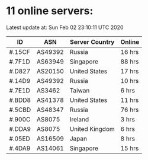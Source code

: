 # 11 online servers:

Latest update at: Sun Feb 02 23:10:11 UTC 2020

| ID | ASN | Server Country | Online |
| -- | --- | -------------- | ------ |
| #.15CF | AS49392 | Russia | 16 hrs |
| #.7F1D | AS63949 | Singapore | 88 hrs |
| #.D827 | AS20150 | United States | 17 hrs |
| #.14D9 | AS49392 | Russia | 10 hrs |
| #.7E1D | AS3462 | Taiwan | 6 hrs |
| #.BDD8 | AS41378 | United States | 11 hrs |
| #.5CBD | AS48347 | Russia | 76 hrs |
| #.900C | AS8075 | Ireland | 3 hrs |
| #.DDA9 | AS8075 | United Kingdom | 6 hrs |
| #.05ED | AS16509 | Japan | 8 hrs |
| #.4DA9 | AS14061 | Singapore | 15 hrs |

